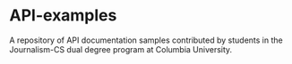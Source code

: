 # API-examples
A repository of API documentation samples contributed by students in the Journalism-CS dual degree program at Columbia University.
